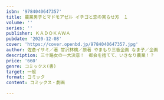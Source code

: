 ```yaml
---
isbn: '9784040647357'
title: 農業男子とマドモアゼル イチゴと恋の実らせ方　１
volume: ''
series: ''
publisher: ＫＡＤＯＫＡＷＡ
pubdate: '2020-12-08'
cover: 'https://cover.openbd.jp/9784040647357.jpg'
author: 佐倉イサミ／著 甘沢林檎／原著 やまもり三香企画 なま子／企画
description: 三十路女の一大決意！　都会を捨てて、いきなり農業！？
price: '660'
genre: コミックス(書)
target: 一般
format: コミック
content: コミックス・劇画

---
```

